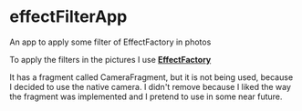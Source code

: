 # effectFilterApp
An app to apply some filter of EffectFactory in photos

To apply the filters in the pictures I use [**EffectFactory**](https://developer.android.com/reference/android/media/effect/EffectFactory.html)

It has a fragment called CameraFragment, but it is not being used, because I decided to use the native camera. I didn't remove because I liked the way the fragment was implemented and I pretend to use in some near future.

